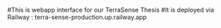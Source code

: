 #This is webapp interface for our TerraSense Thesis
#It is deployed via Railway : terra-sense-production.up.railway.app
